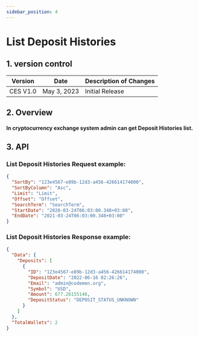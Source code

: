 ```yaml
---
sidebar_position: 4
---
```


# List Deposit Histories

## 1. version control

| Version  | Date        | Description of Changes |
| -------- | ----------- | ---------------------- |
| CES V1.0 | May 3, 2023 | Initial Release        |

## 2. Overview

#### In cryptocurrency exchange system admin can get Deposit Histories list.

## 3. API

### List Deposit Histories Request example:


```json
{
  "SortBy": "123e4567-e89b-12d3-a456-426614174000",
  "SortByColumn": "Asc",
  "Limit": "Limit",
  "Offset": "Offset",
  "SearchTerm": "SearchTerm",
  "StartDate": "2020-03-24T06:03:00.348+03:00",
  "EndDate": "2021-03-24T06:03:00.348+03:00"
}
```

### List Deposit Histories Response example:

```json
{
  "Data": {
    "Deposits": [
      {
        "ID": "123e4567-e89b-12d3-a456-426614174000",
        "DepositDate": "2022-06-16 02:26:26",
        "Email": "admin@codemen.org",
        "Symbol": "USD",
        "Amount": 677.26155146,
        "DepositStatus": "DEPOSIT_STATUS_UNKNOWN"
      }
    ]
  },
  "TotalWallets": 2
}
```
